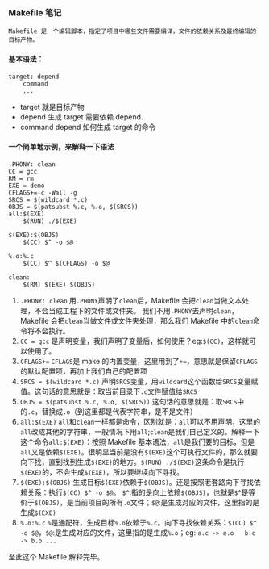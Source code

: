 ### Makefile 笔记

```
Makefile 是一个编辑脚本，指定了项目中哪些文件需要编译，文件的依赖关系及最终编辑的目标产物。
```

#### 基本语法：

```
target: depend
    command
    ...
```

- target 就是目标产物
- depend 生成 target 需要依赖 depend.
- command depend 如何生成 target 的命令

#### 一个简单地示例，来解释一下语法

```
.PHONY: clean
CC = gcc
RM = rm
EXE = demo
CFLAGS+=-c -Wall -g
SRCS = $(wildcard *.c)
OBJS = $(patsubst %.c, %.o, $(SRCS))
all:$(EXE)
	$(RUN) ./$(EXE)

$(EXE):$(OBJS)
	$(CC) $^ -o $@

%.o:%.c
	$(CC) $^ $(CFLAGS) -o $@

clean:
	$(RM) $(EXE) $(OBJS)
```

1. `.PHONY: clean`
   用`.PHONY`声明了`clean`后，Makefile 会把`clean`当做文本处理，不会当成工程下的文件或文件夹。
   我们不用`.PHONY`去声明`clean`，Makefile 会把`clean`当做文件或文件夹处理，那么我们 Makefile 中的`clean`命令将不会执行。
2. `CC = gcc`
   是声明变量，我们声明了变量后，如何使用？eg:`$(CC)`，这样就可以使用了。
3. `CFLAGS+=`
   `CFLAGS`是 make 的内置变量，这里用到了`+=`，意思就是保留`CFLAGS`的默认配置项，再加上我们自己的配置项
4. `SRCS = $(wildcard *.c)`
   声明`SRCS`变量，用`wildcard`这个函数给`SRCS`变量赋值。这句话的意思就是：取当前目录下`.c`文件赋值给`SRCS`
5. `OBJS = $(patsubst %.c, %.o, $(SRCS))`
   这句话的意思就是：取`SRCS`中的`.c`，替换成`.o`（到这里都是代表字符串，是不是文件）
6. `all:$(EXE)`
   `all`和`clean`一样都是命令，区别就是：`all`可以不用声明，这里的`all`改成其他的字符串，一般情况下用`all`;`clean`是我们自己定义的。解释一下这个命令`all:$(EXE)`：按照 Makefile 基本语法，`all`是我们要的目标，但是`all`又是依赖`$(EXE)`。很明显当前是没有`$(EXE)`这个可执行文件的，那么就要向下找，直到找到生成`$(EXE)`的地方。`$(RUN) ./$(EXE)`这条命令是执行`$(EXE)`的，不会生成`$(EXE)`，所以要继续向下寻找。
7. `$(EXE):$(OBJS)`
   生成目标`$(EXE)`依赖于`$(OBJS)`。还是按照老套路向下寻找依赖关系：执行`$(CC) $^ -o $@`。 `$^`:指的是向上依赖`$(OBJS)`，也就是`$^`是等价于`$(OBJS)`，是当前项目的所有`.o`文件；`$@`:是生成对应的文件，这里指的是生成`$(EXE)`
8. `%.o:%.c`
   `%`是通配符，生成目标`%.o`依赖于`%.c`。向下寻找依赖关系：`$(CC) $^ -o $@`，`$@`:是生成对应的文件，这里指的是生成`%.o`；eg: `a.c -> a.o   b.c -> b.o ...`

至此这个 Makefile 解释完毕。
